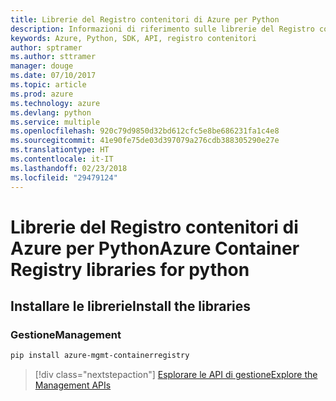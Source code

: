 ```yaml
---
title: Librerie del Registro contenitori di Azure per Python
description: Informazioni di riferimento sulle librerie del Registro contenitori di Azure per Python
keywords: Azure, Python, SDK, API, registro contenitori
author: sptramer
ms.author: sttramer
manager: douge
ms.date: 07/10/2017
ms.topic: article
ms.prod: azure
ms.technology: azure
ms.devlang: python
ms.service: multiple
ms.openlocfilehash: 920c79d9850d32bd612cfc5e8be686231fa1c4e8
ms.sourcegitcommit: 41e90fe75de03d397079a276cdb388305290e27e
ms.translationtype: HT
ms.contentlocale: it-IT
ms.lasthandoff: 02/23/2018
ms.locfileid: "29479124"
---
```

# <a name="azure-container-registry-libraries-for-python"></a><span data-ttu-id="de1f6-104">Librerie del Registro contenitori di Azure per Python</span><span class="sxs-lookup"><span data-stu-id="de1f6-104">Azure Container Registry libraries for python</span></span>

## <a name="install-the-libraries"></a><span data-ttu-id="de1f6-105">Installare le librerie</span><span class="sxs-lookup"><span data-stu-id="de1f6-105">Install the libraries</span></span>


### <a name="management"></a><span data-ttu-id="de1f6-106">Gestione</span><span class="sxs-lookup"><span data-stu-id="de1f6-106">Management</span></span>

```bash
pip install azure-mgmt-containerregistry
```
> [!div class="nextstepaction"]
> [<span data-ttu-id="de1f6-107">Esplorare le API di gestione</span><span class="sxs-lookup"><span data-stu-id="de1f6-107">Explore the Management APIs</span></span>](/python/api/overview/azure/containerregistry/management)